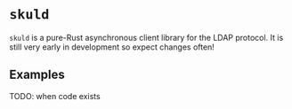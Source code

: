 # `skuld`

`skuld` is a pure-Rust asynchronous client library for the LDAP protocol. It is
still very early in development so expect changes often!

## Examples

TODO: when code exists